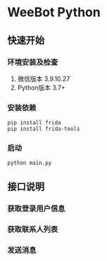 # WeeBot Python

## 快速开始

### 环境安装及检查

1. 微信版本 3.9.10.27
2. Python版本 3.7+

### 安装依赖

```shell
pip install frida
pip install frida-tools
```

### 启动

```shell
python main.py
```

## 接口说明

### 获取登录用户信息

### 获取联系人列表

### 发送消息

